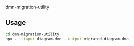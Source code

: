 dmn-migration-utility

## Usage

```sh
cd dmn-migration-utility
npx . --input diagram.dmn --output migrated-diagram.dmn
```
